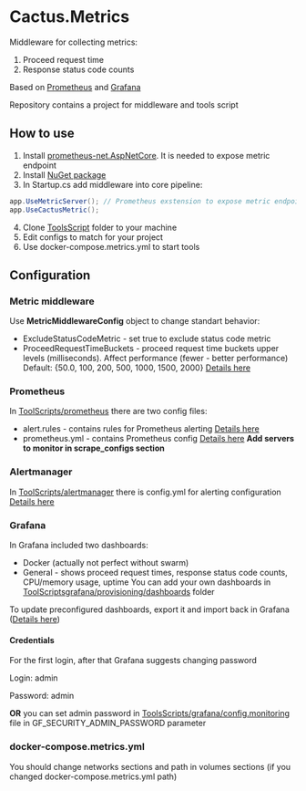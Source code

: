 # Cactus.Metrics
Middleware for collecting metrics:
1. Proceed request time
1. Response status code counts

Based on [Prometheus](https://prometheus.io) and [Grafana](https://grafana.com/) 

Repository contains a project for middleware and tools script

## How to use
1. Install [prometheus-net.AspNetCore](https://github.com/prometheus-net/prometheus-net). It is needed to expose metric endpoint
1. Install [NuGet package](https://www.nuget.org/packages/Cactus.Aspnetcore.MetricMiddleware/)
1. In Startup.cs add middleware into core pipeline:
  ```c#
  app.UseMetricServer(); // Prometheus exstension to expose metric endpoint
  app.UseCactusMetric();
  ```
4. Clone [ToolsScript](https://github.com/CactusSoft/Cactus.Metrics/tree/master/ToolsScripts) folder to your machine
1. Edit configs to match for your project
1. Use docker-compose.metrics.yml to start tools

## Configuration
### Metric middleware
Use **MetricMiddlewareConfig** object to change standart behavior:
* ExcludeStatusCodeMetric - set true to exclude status code metric
* ProceedRequestTimeBuckets - proceed request time buckets upper levels (milliseconds). Affect performance (fewer - better performance) Default: {50.0, 100, 200, 500, 1000, 1500, 2000} [Details here](https://prometheus.io/docs/concepts/metric_types/#histogram)
### Prometheus
In [ToolScripts/prometheus](https://github.com/CactusSoft/Cactus.Metrics/tree/master/ToolsScripts/prometheus) there are two config files:
* alert.rules - contains rules for Prometheus alerting [Details here](https://prometheus.io/docs/prometheus/latest/configuration/alerting_rules/)
* prometheus.yml - contains Prometheus config [Details here](https://prometheus.io/docs/prometheus/latest/configuration/configuration/)
**Add servers to monitor in scrape_configs section**
### Alertmanager
In [ToolScripts/alertmanager](https://github.com/CactusSoft/Cactus.Metrics/tree/master/ToolsScripts/alertmanager) there is config.yml for alerting configuration [Details here](https://prometheus.io/docs/alerting/configuration/)
### Grafana
In Grafana included two dashboards:
* Docker (actually not perfect without swarm)
* General - shows proceed request times, response status code counts, CPU/memory usage, uptime
You can add your own dashboards in [ToolScriptsgrafana/provisioning/dashboards](https://github.com/CactusSoft/Cactus.Metrics/tree/master/ToolsScripts/grafana/provisioning/dashboards) folder

To update preconfigured dashboards, export it and import back in Grafana ([Details here](http://docs.grafana.org/administration/provisioning/#dashboards))

#### Credentials
For the first login, after that Grafana suggests changing password

Login: admin

Password: admin

**OR** you can set admin password in [ToolsScripts/grafana/config.monitoring](https://github.com/CactusSoft/Cactus.Metrics/blob/master/ToolsScripts/grafana/config.monitoring) file in GF_SECURITY_ADMIN_PASSWORD parameter

### docker-compose.metrics.yml
You should change networks sections and path in volumes sections (if you changed docker-compose.metrics.yml path)
